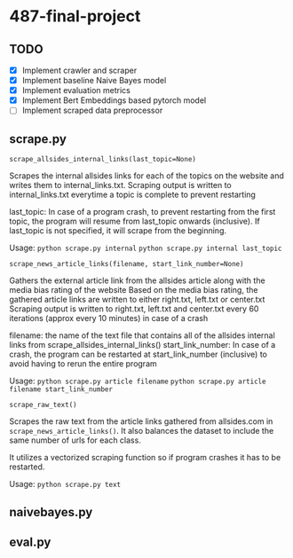 # 487-final-project

## TODO
- [X] Implement crawler and scraper  
- [X] Implement baseline Naive Bayes model  
- [X] Implement evaluation metrics  
- [X] Implement Bert Embeddings based pytorch model 
- [ ] Implement scraped data preprocessor  

## scrape.py

```
scrape_allsides_internal_links(last_topic=None)
```
Scrapes the internal allsides links for each of the topics on the website and writes them to internal_links.txt. Scraping output is written to internal_links.txt everytime a topic is complete to prevent restarting

last_topic: In case of a program crash, to prevent restarting from the first topic, the program will resume from last_topic onwards (inclusive). If last_topic is not specified, it will scrape from the beginning.

Usage:
```python scrape.py internal```
```python scrape.py internal last_topic```


```
scrape_news_article_links(filename, start_link_number=None)
```

Gathers the external article link from the allsides article along with the media bias rating of the website 
Based on the media bias rating, the gathered article links are written to either right.txt, left.txt or center.txt
Scraping output is written to right.txt, left.txt and center.txt every 60 iterations (approx every 10 minutes) in case of a crash

filename: the name of the text file that contains all of the allsides internal links from scrape_allsides_internal_links()
start_link_number: In case of a crash, the program can be restarted at start_link_number (inclusive) to avoid having to rerun the entire program

Usage:
```python scrape.py article filename```
```python scrape.py article filename start_link_number```


```
scrape_raw_text()
```
Scrapes the raw text from the article links gathered from allsides.com in ```scrape_news_article_links()```. It also balances the dataset to include the same number of urls for each class.

It utilizes a vectorized scraping function so if program crashes it has to be restarted.  

Usage:
```python scrape.py text```


## naivebayes.py

## eval.py
